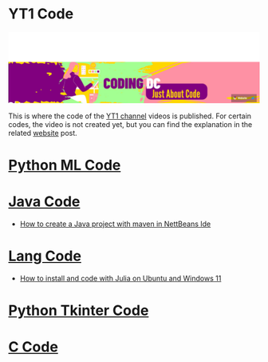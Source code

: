 # YT1 Code

![](images/YT1CA.png?raw=true)

This is where the code of the [YT1 channel](https://www.youtube.com/channel/UCyouN2On4khB5is1RcrR8Hw ) videos is published. For certain codes, the video is not created yet, but you can find the explanation in the related [website](https://www.aimosta.com) post.

# [Python ML Code](PYML/PYML.md)
# [Java Code](JAVAC/JAVAC.md)
- [How to create a Java project with maven in NettBeans Ide](JAVAC/JAVAINTRO.md) 
# [Lang Code](LANG/LANG.md)
- [How to install and code with Julia on Ubuntu and Windows 11](https://youtu.be/2XtzjlLwGuU)
# [Python Tkinter Code](PYTK/PYTK.md)
# [C Code](CCODE/CCODE.md)

